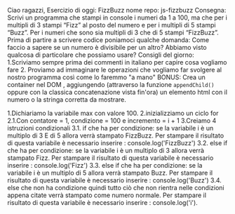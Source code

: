 Ciao ragazzi,
Esercizio di oggi: FizzBuzz
nome repo: js-fizzbuzz
Consegna:
Scrivi un programma che stampi in console i numeri da 1 a 100,
ma che per i multipli di 3 stampi “Fizz” al posto del numero e per i multipli di 5 stampi “Buzz”.
Per i numeri che sono sia multipli di 3 che di 5 stampi “FizzBuzz”.
Prima di partire a scrivere codice poniamoci qualche domanda:
Come faccio a sapere se un numero è divisibile per un altro?
Abbiamo visto qualcosa di particolare che possiamo usare?
Consigli del giorno:
1.Scriviamo sempre prima dei commenti in italiano per capire cosa vogliamo fare
2. Proviamo ad immaginare le operazioni che vogliamo far svolgere al nostro programma così come lo faremmo "a mano"
BONUS:
Crea un container nel DOM , aggiungendo (attraverso la funzione `appendChild()` oppure con la classica concatenazione vista fin'ora) un elemento html con il numero o la stringa corretta da mostrare.

1.Dichiariamo la variabile max con valore 100.
2.inizializziamo un ciclo for 
    2.1.Con contatore = 1, condizione = 100 e incremento = i + 1
3.Creiamo 4 istruzioni condizionali
    3.1. if che ha per condizione: se la variabile i è un multiplo di 3 E di 5 allora verrà stampato FizzBuzz.
    Per stampare il risultato di questa variabile è necessario inserire : console.log('FizzBuzz') 
    3.2. else if che ha per condizione: se la variabile i è un multiplo di 3  allora verrà stampato Fizz.
    Per stampare il risultato di questa variabile è necessario inserire : console.log('Fizz')
    3.3. else if che ha per condizione: se la variabile i è un multiplo di 5  allora verrà stampato Buzz.
    Per stampare il risultato di questa variabile è necessario inserire : console.log('Buzz')
    3.4. else che non ha condizione quindi tutto ciò che non rientra nelle condizioni appena citate verrà stampato come numero normale.
    Per stampare il risultato di questa variabile è necessario inserire : console.log('i').
     
